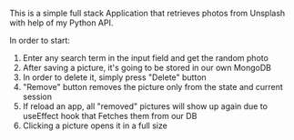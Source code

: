 This is a simple full stack Application that retrieves photos from Unsplash with help of my Python API.

In order to start:

1. Enter any search term in the input field and get the random photo
2. After saving a picture, it's going to be stored in our own MongoDB
3. In order to delete it, simply press "Delete" button
4. "Remove" button removes the picture only from the state and current session
5. If reload an app, all "removed" pictures will show up again due to useEffect hook that Fetches them from our DB
6. Clicking a picture opens it in a full size
